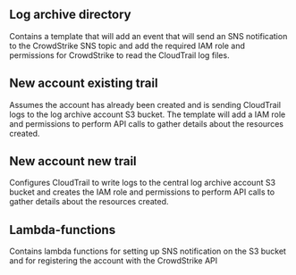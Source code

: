 ## Log archive directory
Contains a template that will add an event that will send an SNS notification to the CrowdStrike SNS topic and add the required IAM role and permissions for CrowdStrike to read the CloudTrail log files.

## New account existing trail
Assumes the account has already been created and is sending CloudTrail logs to the log archive account S3 bucket.   The template will add a IAM role and permissions to perform API calls to gather details about the resources created.

## New account new trail
Configures CloudTrail to write logs to the central log archive account S3 bucket and creates the IAM role and permissions to perform API calls to gather details about the resources created.

## Lambda-functions
Contains lambda functions for setting up SNS notification on the S3 bucket and for registering the account with the CrowdStrike API
